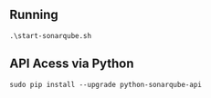 ## Running
`.\start-sonarqube.sh`  


## API Acess via Python
`sudo pip install --upgrade python-sonarqube-api`

